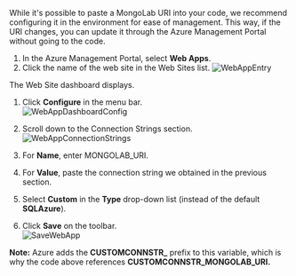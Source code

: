 While it's possible to paste a MongoLab URI into your code, we recommend configuring it in the environment for ease of management. This way, if the URI changes, you can update it through the Azure Management Portal without going to the code.


1. In the Azure Management Portal, select **Web Apps**.
1. Click the name of the web site in the <!-- deleted by customization web sites --><!-- keep by customization: begin --> Web Sites <!-- keep by customization: end --> list.
![WebAppEntry][entry-website]  
<!-- deleted by customization
The web site dashboard displays.
-->
<!-- keep by customization: begin -->
The Web Site dashboard displays.
<!-- keep by customization: end -->

1. Click **Configure** in the menu bar.  
![WebAppDashboardConfig][focus-mongolab-websitedashboard-config]

1. Scroll down to the Connection Strings section.  
![WebAppConnectionStrings][focus-mongolab-websiteconnectionstring]

1. For **Name**, enter MONGOLAB_URI.
1. For **Value**, paste the connection string we obtained in the previous section.
1. Select **Custom** in the **Type** drop-down list (instead of the default **SQLAzure**).
1. Click **Save** on the toolbar.  
![SaveWebApp][button-website-save]

<!-- deleted by customization
**Note:** Azure adds the **CUSTOMCONNSTR\_** prefix to this variable, which is why the code above references **CUSTOMCONNSTR\_MONGOLAB_URI.**
-->
<!-- keep by customization: begin -->
**Note:** Azure adds the **CUSTOMCONNSTR_** prefix to this variable, which is why the code above references **CUSTOMCONNSTR_MONGOLAB_URI.**
<!-- keep by customization: end -->

[entry-website]: ./media/howto-save-connectioninfo-mongolab/entry-website.png
[focus-mongolab-websitedashboard-config]: ./media/howto-save-connectioninfo-mongolab/focus-mongolab-websitedashboard-config.png
[focus-mongolab-websiteconnectionstring]: ./media/howto-save-connectioninfo-mongolab/focus-mongolab-websiteconnectionstring.png
[button-website-save]: ./media/howto-save-connectioninfo-mongolab/button-website-save.png
